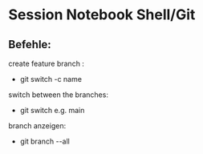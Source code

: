 # Session Notebook Shell/Git

## Befehle:

create feature branch :

- git switch -c name

switch between the branches:

- git switch e.g. main

branch anzeigen:

- git branch --all
